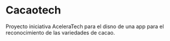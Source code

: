 # Cacaotech
Proyecto iniciativa AceleraTech para el disno de una app para el reconocimiento de las variedades de cacao.
